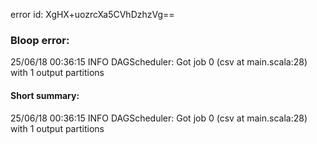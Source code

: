 error id: XgHX+uozrcXa5CVhDzhzVg==
### Bloop error:

25/06/18 00:36:15 INFO DAGScheduler: Got job 0 (csv at main.scala:28) with 1 output partitions
#### Short summary: 

25/06/18 00:36:15 INFO DAGScheduler: Got job 0 (csv at main.scala:28) with 1 output partitions